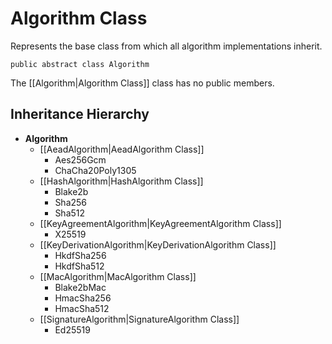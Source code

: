 # Algorithm Class

Represents the base class from which all algorithm implementations inherit.

    public abstract class Algorithm

The [[Algorithm|Algorithm Class]] class has no public members.


## Inheritance Hierarchy

* **Algorithm**
    * [[AeadAlgorithm|AeadAlgorithm Class]]
        * Aes256Gcm
        * ChaCha20Poly1305
    * [[HashAlgorithm|HashAlgorithm Class]]
        * Blake2b
        * Sha256
        * Sha512
    * [[KeyAgreementAlgorithm|KeyAgreementAlgorithm Class]]
        * X25519
    * [[KeyDerivationAlgorithm|KeyDerivationAlgorithm Class]]
        * HkdfSha256
        * HkdfSha512
    * [[MacAlgorithm|MacAlgorithm Class]]
        * Blake2bMac
        * HmacSha256
        * HmacSha512
    * [[SignatureAlgorithm|SignatureAlgorithm Class]]
        * Ed25519
